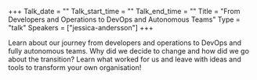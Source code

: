 +++
Talk_date = ""
Talk_start_time = ""
Talk_end_time = ""
Title = "From Developers and Operations to DevOps and Autonomous Teams"
Type = "talk"
Speakers = ["jessica-andersson"]
+++

Learn about our journey from developers and operations to DevOps and fully autonomous teams. Why did we decide to change and how did we go about the transition? Learn what worked for us and leave with ideas and tools to transform your own organisation!